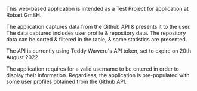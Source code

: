 This web-based application is intended as a Test Project for application at Robart GmBH.

The application captures data from the Github API & presents it to the user. The data captured includes user profile & repository data. The repository data can be sorted & filtered in the table, & some statistics are presented.

The API is currently using Teddy Waweru's API token, set to expire on 20th August 2022.

The application requires for a valid username to be entered in order to display their information. Regardless, the application is pre-populated with some user profiles obtained from the Github API.

